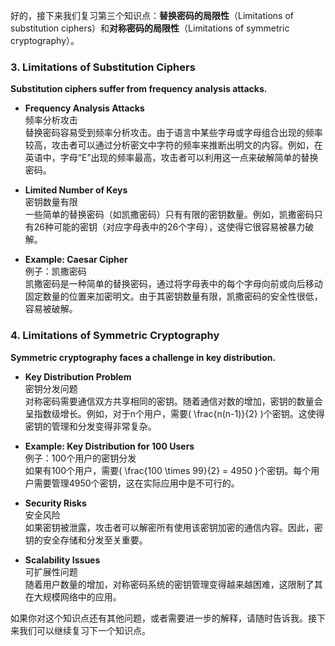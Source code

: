 好的，接下来我们复习第三个知识点：**替换密码的局限性**（Limitations of substitution ciphers）和**对称密码的局限性**（Limitations of symmetric cryptography）。

### 3. Limitations of Substitution Ciphers

**Substitution ciphers suffer from frequency analysis attacks.**

- **Frequency Analysis Attacks**  
  频率分析攻击  
  替换密码容易受到频率分析攻击。由于语言中某些字母或字母组合出现的频率较高，攻击者可以通过分析密文中字符的频率来推断出明文的内容。例如，在英语中，字母“E”出现的频率最高，攻击者可以利用这一点来破解简单的替换密码。

- **Limited Number of Keys**  
  密钥数量有限  
  一些简单的替换密码（如凯撒密码）只有有限的密钥数量。例如，凯撒密码只有26种可能的密钥（对应字母表中的26个字母），这使得它很容易被暴力破解。

- **Example: Caesar Cipher**  
  例子：凯撒密码  
  凯撒密码是一种简单的替换密码，通过将字母表中的每个字母向前或向后移动固定数量的位置来加密明文。由于其密钥数量有限，凯撒密码的安全性很低，容易被破解。

### 4. Limitations of Symmetric Cryptography

**Symmetric cryptography faces a challenge in key distribution.**

- **Key Distribution Problem**  
  密钥分发问题  
  对称密码需要通信双方共享相同的密钥。随着通信对数的增加，密钥的数量会呈指数级增长。例如，对于n个用户，需要\( \frac{n(n-1)}{2} \)个密钥。这使得密钥的管理和分发变得非常复杂。

- **Example: Key Distribution for 100 Users**  
  例子：100个用户的密钥分发  
  如果有100个用户，需要\( \frac{100 \times 99}{2} = 4950 \)个密钥。每个用户需要管理4950个密钥，这在实际应用中是不可行的。

- **Security Risks**  
  安全风险  
  如果密钥被泄露，攻击者可以解密所有使用该密钥加密的通信内容。因此，密钥的安全存储和分发至关重要。

- **Scalability Issues**  
  可扩展性问题  
  随着用户数量的增加，对称密码系统的密钥管理变得越来越困难，这限制了其在大规模网络中的应用。

如果你对这个知识点还有其他问题，或者需要进一步的解释，请随时告诉我。接下来我们可以继续复习下一个知识点。
